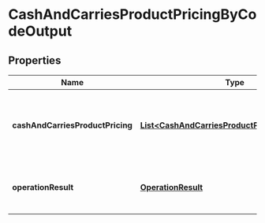 
# CashAndCarriesProductPricingByCodeOutput

## Properties
Name | Type | Description | Notes
------------ | ------------- | ------------- | -------------
**cashAndCarriesProductPricing** | [**List&lt;CashAndCarriesProductPricingByCodeDto&gt;**](CashAndCarriesProductPricingByCodeDto.md) | Contains all the available informations about the requested order. |  [optional]
**operationResult** | [**OperationResult**](OperationResult.md) | Contains information about the result of this service call. | 



